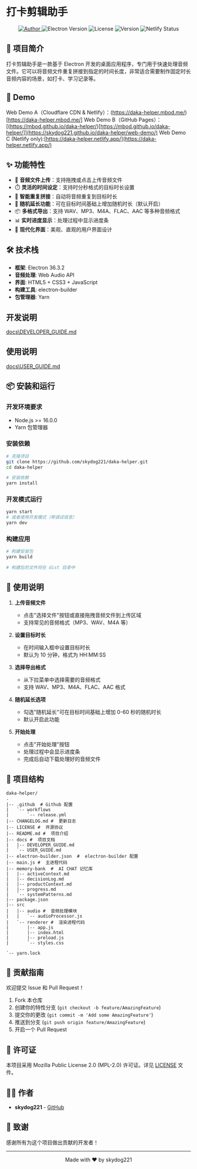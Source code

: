 # 打卡剪辑助手

<p align="center">
  <a href="https://github.com/skydog221">
    <img src="https://img.shields.io/badge/Author-skydog221-red" alt="Author">
  </a>
  <img src="https://img.shields.io/badge/Electron-36.3.2-blue" alt="Electron Version">
  <img src="https://img.shields.io/badge/License-MPL--2.0-green" alt="License">
  <img src="https://img.shields.io/badge/Version-1.0.0-orange" alt="Version">
  <img src="https://api.netlify.com/api/v1/badges/5cdb1ee4-c545-494a-b7d5-b37294a4621b/deploy-status" alt="Netlify Status">
</p>

## 📖 项目简介

打卡剪辑助手是一款基于 Electron 开发的桌面应用程序，专门用于快速处理音频文件。它可以将音频文件重复拼接到指定的时间长度，非常适合需要制作固定时长音频内容的场景，如打卡、学习记录等。

## 🚉 Demo

Web Demo A（Cloudflare CDN & Netlify）：(https://daka-helper.mbod.me/)[https://daka-helper.mbod.me/]
Web Demo B（GitHub Pages）：[(https://mbod.github.io/daka-helper/)[https://mbod.github.io/daka-helper/]](https://skydog221.github.io/daka-helper/web-demo/)
Web Demo C (Netlify only):[https://daka-helper.netlify.app/](https://daka-helper.netlify.app/)

## ✨ 功能特性

- 🎵 **音频文件上传**：支持拖拽或点击上传音频文件
- ⏱️ **灵活的时间设定**：支持时分秒格式的目标时长设置
- 🔁 **智能重复拼接**：自动将音频重复到目标时长
- 🎲 **随机延长功能**：可在目标时间基础上增加随机时长（默认开启）
- 📦 **多格式导出**：支持 WAV、MP3、M4A、FLAC、AAC 等多种音频格式
- 📊 **实时进度显示**：处理过程中显示进度条
- 🎨 **现代化界面**：美观、直观的用户界面设计

## 🛠️ 技术栈

- **框架**: Electron 36.3.2
- **音频处理**: Web Audio API
- **界面**: HTML5 + CSS3 + JavaScript
- **构建工具**: electron-builder
- **包管理器**: Yarn

## 开发说明

[docs\DEVELOPER_GUIDE.md](docs\DEVELOPER_GUIDE.md)

## 使用说明

[docs\USER_GUIDE.md](docs\USER_GUIDE.md)

## 📦 安装和运行

### 开发环境要求

- Node.js >= 16.0.0
- Yarn 包管理器

### 安装依赖

```bash
# 克隆项目
git clone https://github.com/skydog221/daka-helper.git
cd daka-helper

# 安装依赖
yarn install
```

### 开发模式运行

```bash
yarn start
# 或者使用开发模式（带调试信息）
yarn dev
```

### 构建应用

```bash
# 构建安装包
yarn build

# 构建后的文件将在 dist 目录中
```

## 📖 使用说明

1. **上传音频文件**

   - 点击"选择文件"按钮或直接拖拽音频文件到上传区域
   - 支持常见的音频格式（MP3、WAV、M4A 等）

2. **设置目标时长**

   - 在时间输入框中设置目标时长
   - 默认为 10 分钟，格式为 HH:MM:SS

3. **选择导出格式**

   - 从下拉菜单中选择需要的音频格式
   - 支持 WAV、MP3、M4A、FLAC、AAC 格式

4. **随机延长选项**

   - 勾选"随机延长"可在目标时间基础上增加 0-60 秒的随机时长
   - 默认开启此功能

5. **开始处理**
   - 点击"开始处理"按钮
   - 处理过程中会显示进度条
   - 完成后自动下载处理好的音频文件

## 📁 项目结构

```
daka-helper/
.
|-- .github  # Github 配置
|   `-- workflows
|       `-- release.yml
|-- CHANGELOG.md #  更新日志
|-- LICENSE #  开源协议
|-- README.md #  项目介绍
|-- docs #  项目文档
|   |-- DEVELOPER_GUIDE.md
|   `-- USER_GUIDE.md
|-- electron-builder.json  #  electron-builder 配置
|-- main.js #  主进程代码
|-- memory-bank  #  AI CHAT 记忆库
|   |-- activeContext.md
|   |-- decisionLog.md
|   |-- productContext.md
|   |-- progress.md
|   `-- systemPatterns.md
|-- package.json
|-- src
|   |-- audio #  音频处理模块
|   |   `-- audioProcessor.js
|   `-- renderer #  渲染进程代码
|       |-- app.js
|       |-- index.html
|       |-- preload.js
|       `-- styles.css

`-- yarn.lock
```

## 🤝 贡献指南

欢迎提交 Issue 和 Pull Request！

1. Fork 本仓库
2. 创建你的特性分支 (`git checkout -b feature/AmazingFeature`)
3. 提交你的更改 (`git commit -m 'Add some AmazingFeature'`)
4. 推送到分支 (`git push origin feature/AmazingFeature`)
5. 开启一个 Pull Request

## 📄 许可证

本项目采用 Mozilla Public License 2.0 (MPL-2.0) 许可证。详见 [LICENSE](LICENSE) 文件。

## 👨‍💻 作者

- **skydog221** - [GitHub](https://github.com/skydog221)

## 🙏 致谢

感谢所有为这个项目做出贡献的开发者！

---

<p align="center">Made with ❤️ by skydog221</p>
